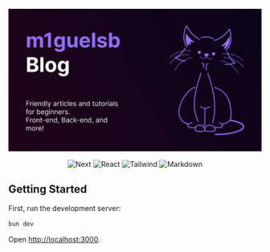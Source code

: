 <p align="center">
  <a href="https://m1guelsb.com">
    <img alt="Cover" src="./public/hero.png"/>
  </a>
</p>
<p align="center">
  <img alt="Next" src="https://img.shields.io/badge/Next-black?style=for-the-badge&logo=next.js&logoColor=white"/>

  <img alt="React" src="https://img.shields.io/badge/react-black.svg?style=for-the-badge&logo=react&logoColor=%2361DAFB"/>

  <img alt="Tailwind" src="https://img.shields.io/badge/tailwindcss-black.svg?style=for-the-badge&logo=tailwind-css&logoColor=%2361DAFB"/>

  <img alt="Markdown" src="https://img.shields.io/badge/markdown-black.svg?style=for-the-badge&logo=markdown&logoColor=white"/>
</p>

## Getting Started

First, run the development server:

```bash
bun dev
```

Open [http://localhost:3000](http://localhost:3000).